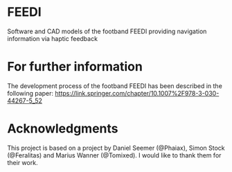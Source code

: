 # FEEDI
Software and CAD models of the footband FEEDI providing navigation information via haptic feedback

# For further information
The development process of the footband FEEDI has been described in the following paper:
https://link.springer.com/chapter/10.1007%2F978-3-030-44267-5_52

# Acknowledgments
This project is based on a project by Daniel Seemer (@Phaiax), Simon Stock (@Feralitas) and Marius Wanner (@Tomixed). I would like to thank them for their work.
